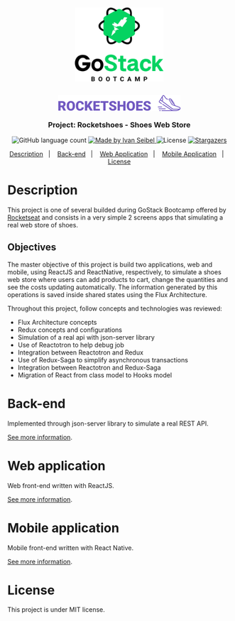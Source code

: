 <h1 align="center">
    <img alt="GoStack" src="https://github.com/ivanseibel/assets/blob/master/img/gostack10/bootcamp-header.png?raw=true" width="200px" />
</h1>

<h3 align="center">
  <img src="https://github.com/ivanseibel/assets/blob/master/img/rocketshoes/logo-purple-276x36.png?raw=true" alt="Rocketshoes logo" style="border-radius: 2px;">
  <p>
    Project: Rocketshoes - Shoes Web Store
  </p>
</h3>

<p align="center">
  <img alt="GitHub language count" src="https://img.shields.io/github/languages/count/ivanseibel/rocketshoes">

  <a href="https://github.com/ivanseibel">
    <img alt="Made by Ivan Seibel" src="https://img.shields.io/badge/Made%20by-Ivan%20Seibel-blue">
  </a>

  <img alt="License" src="https://img.shields.io/github/license/ivanseibel/gostack10-challenge01?color=blue">

  <a href="https://github.com/ivanseibel/gostack10-challenge01/stargazers">
    <img alt="Stargazers" src="https://img.shields.io/github/stars/ivanseibel/rocketshoes">
  </a>
</p>

<p align="center">
  <a href="#description">Description</a>&nbsp;&nbsp;&nbsp;|&nbsp;&nbsp;&nbsp;
  <a href="#back-end">Back-end</a>&nbsp;&nbsp;&nbsp;|&nbsp;&nbsp;&nbsp;
  <a href="#web-application">Web Application</a>&nbsp;&nbsp;&nbsp;|&nbsp;&nbsp;&nbsp;
  <a href="#mobile-application">Mobile Application</a>&nbsp;&nbsp;&nbsp;|&nbsp;&nbsp;&nbsp;
  <a href="#license">License</a>
</p>

# Description

This project is one of several builded during GoStack Bootcamp offered by [Rocketseat](http://rocketseat.com.br) and consists in a very simple 2 screens apps that simulating a real web store of shoes.

## Objectives

The master objective of this project is build two applications, web and mobile, using ReactJS and ReactNative, respectively, to simulate a shoes web store where users can add products to cart, change the quantities and see the costs updating automatically. The information generated by this operations is saved inside shared states using the Flux Architecture.  

Throughout this project, follow concepts and technologies was reviewed:

- Flux Architecture concepts
- Redux concepts and configurations
- Simulation of a real api with json-server library
- Use of Reactotron to help debug job
- Integration between Reactotron and Redux
- Use of Redux-Saga to simplify asynchronous transactions
- Integration between Reactotron and Redux-Saga
- Migration of React from class model to Hooks model

# Back-end

Implemented through json-server library to simulate a real REST API.

[See more information](https://github.com/ivanseibel/rocketshoes/tree/master/api).

# Web application

Web front-end written with ReactJS.

[See more information](https://github.com/ivanseibel/rocketshoes/tree/master/web).

# Mobile application

Mobile front-end written with React Native.

[See more information](https://github.com/ivanseibel/rocketshoes/tree/master/mobile).


# License

This project is under MIT license.